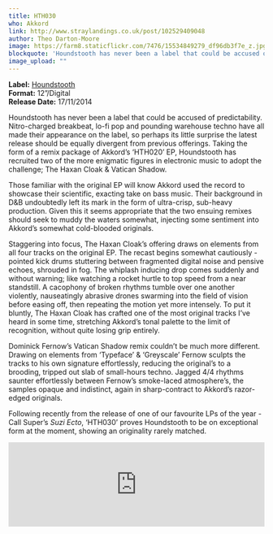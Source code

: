 ```yaml
---
title: HTH030
who: Akkord
link: http://www.straylandings.co.uk/post/102529409048
author: Theo Darton-Moore
image: https://farm8.staticflickr.com/7476/15534849279_df96db3f7e_z.jpg
blockquote: 'Houndstooth has never been a label that could be accused of predictability. Nitro-charged breakbeat, lo-fi pop and pounding warehouse techno have all made their appearance on the label, so perhaps its little surprise the latest release should be equally divergent from previous offerings. Taking the form of a remix package of Akkord’s ‘HTH020’ EP, Houndstooth has recruited two of the more enigmatic figures in electronic music to adopt the challenge; The Haxan Cloak & Vatican Shadow.'
image_upload: ""
---
```


**Label:** [Houndstooth](http://www.houndstoothlabel.com/)
<br>**Format:** 12”/Digital
<br>**Release Date:** 17/11/2014

Houndstooth has never been a label that could be accused of predictability. Nitro-charged breakbeat, lo-fi pop and pounding warehouse techno have all made their appearance on the label, so perhaps its little surprise the latest release should be equally divergent from previous offerings. Taking the form of a remix package of Akkord’s ‘HTH020’ EP, Houndstooth has recruited two of the more enigmatic figures in electronic music to adopt the challenge; The Haxan Cloak & Vatican Shadow. 

Those familiar with the original EP will know Akkord used the record to showcase their scientific, exacting take on bass music. Their background in D&B undoubtedly left its mark in the form of ultra-crisp, sub-heavy production. Given this it seems appropriate that the two ensuing remixes should seek to muddy the waters somewhat, injecting some sentiment into Akkord’s somewhat cold-blooded originals.

Staggering into focus, The Haxan Cloak’s offering draws on elements from all four tracks on the original EP. The recast begins somewhat cautiously - pointed kick drums stuttering between fragmented digital noise and pensive echoes, shrouded in fog. The whiplash inducing drop comes suddenly and without warning; like watching a rocket hurtle to top speed from a near standstill. A cacophony of broken rhythms tumble over one another violently, nauseatingly abrasive drones swarming into the field of vision before easing off, then repeating the motion yet more intensely. To put it bluntly, The Haxan Cloak has crafted one of the most original tracks I’ve heard in some time, stretching Akkord’s tonal palette to the limit of recognition, without quite losing grip entirely.

Dominick Fernow’s Vatican Shadow remix couldn’t be much more different. Drawing on elements from ‘Typeface’ & ‘Greyscale’ Fernow sculpts the tracks to his own signature effortlessly, reducing the original’s to a brooding, tripped out slab of small-hours techno. Jagged 4/4 rhythms saunter effortlessly between Fernow’s smoke-laced atmosphere’s, the samples opaque and indistinct, again in sharp-contract to Akkord’s razor-edged originals.

Following recently from the release of one of our favourite LPs of the year - Call Super’s _Suzi Ecto_, ‘HTH030’ proves Houndstooth to be on exceptional form at the moment, showing an originality rarely matched.

<iframe src="https://w.soundcloud.com/player/?url=https%3A//api.soundcloud.com/tracks/176707445&color=ff5500&auto_play=false&hide_related=false&show_comments=true&show_user=true&show_reposts=false" width="100%" height="166" frameborder="no"></iframe>